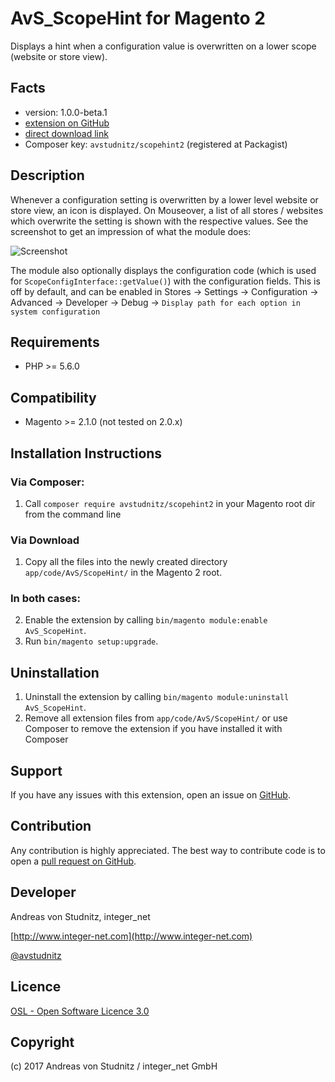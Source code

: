 AvS_ScopeHint for Magento 2
=====================
Displays a hint when a configuration value is overwritten on a lower scope (website or store view).

Facts
-----
- version: 1.0.0-beta.1
- [extension on GitHub](https://github.com/avstudnitz/AvS_ScopeHint2)
- [direct download link](https://github.com/avstudnitz/AvS_ScopeHint2/archive/master.tar.gz)
- Composer key: `avstudnitz/scopehint2` (registered at Packagist)

Description
-----------
Whenever a configuration setting is overwritten by a lower level website or store view, an icon is displayed.
On Mouseover, a list of all stores / websites which overwrite the setting is shown with the respective values.
See the screenshot to get an impression of what the module does:

![Screenshot](scopehint2-screenshot.png?raw=true "ScopeHint for Magento 2")

The module also optionally displays the configuration code (which is used for `ScopeConfigInterface::getValue()`) with the configuration fields.
This is off by default, and can be enabled in
Stores -> Settings -> Configuration -> Advanced -> Developer -> Debug -> `Display path for each option in system configuration`

Requirements
------------
- PHP >= 5.6.0

Compatibility
-------------
- Magento  >= 2.1.0 (not tested on 2.0.x)

Installation Instructions
-------------------------

### Via Composer:

1. Call `composer require avstudnitz/scopehint2` in your Magento root dir from the command line

### Via Download

1. Copy all the files into the newly created directory 
`app/code/AvS/ScopeHint/` in the Magento 2 root.

### In both cases:

2. Enable the extension by calling `bin/magento module:enable AvS_ScopeHint`.
3. Run `bin/magento setup:upgrade`.

Uninstallation
--------------
1. Uninstall the extension by calling `bin/magento module:uninstall AvS_ScopeHint`.
2. Remove all extension files from `app/code/AvS/ScopeHint/` or use Composer to remove the extension if you have installed it with Composer

Support
-------
If you have any issues with this extension, open an issue on [GitHub](https://github.com/avstudnitz/AvS_ScopeHint2/issues).

Contribution
------------
Any contribution is highly appreciated. The best way to contribute code is to open a [pull request on GitHub](https://help.github.com/articles/using-pull-requests).

Developer
---------
Andreas von Studnitz, integer_net

[http://www.integer-net.com](http://www.integer-net.com)

[@avstudnitz](https://twitter.com/avstudnitz)

Licence
-------
[OSL - Open Software Licence 3.0](http://opensource.org/licenses/osl-3.0.php)

Copyright
---------
(c) 2017 Andreas von Studnitz / integer_net GmbH
